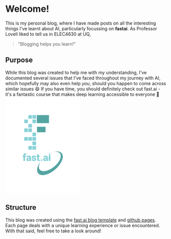 # Welcome!
This is my personal blog, where I have made posts on all the interesting things I've learnt about AI, particularly focussing on **fastai**.
As Professor Lovell liked to tell us in ELEC4630 at UQ, 
> "Blogging helps you learn!"

## Purpose
While this blog was created to help me with my understanding, I've documented several issues that I've faced throughout my journey with AI, which hopefully may also even help *you*, should you happen to come across similar issues :smile:
If you have time, you should definitely check out fast.ai - it's a fantastic course that makes deep learning accessible to everyone :dizzy:
![Image of fast.ai logo](images/logo.png)

## Structure
This blog was created using the [fast.ai blog template](https://www.fast.ai/posts/2020-01-16-fast_template.html) and [github pages](https://pages.github.com/). Each page deals with a unique learning experience or issue encountered. With that said, feel free to take a look around!
